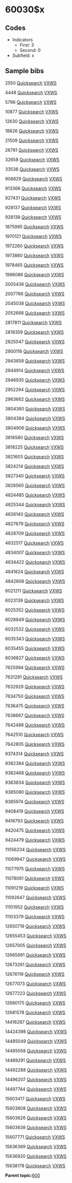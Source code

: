 # 60030$x

## Codes

-   Indicators
    -   First: 3
    -   Second: 0
-   Subfield: x

## Sample bibs

2550 [Quicksearch](https://search.library.yale.edu/catalog/2550) [VXWS](http://prodorbis.library.yale.edu:7014/vxws/GetHoldingsService?bibId=2550)

4448 [Quicksearch](https://search.library.yale.edu/catalog/4448) [VXWS](http://prodorbis.library.yale.edu:7014/vxws/GetHoldingsService?bibId=4448)

5796 [Quicksearch](https://search.library.yale.edu/catalog/5796) [VXWS](http://prodorbis.library.yale.edu:7014/vxws/GetHoldingsService?bibId=5796)

10877 [Quicksearch](https://search.library.yale.edu/catalog/10877) [VXWS](http://prodorbis.library.yale.edu:7014/vxws/GetHoldingsService?bibId=10877)

12630 [Quicksearch](https://search.library.yale.edu/catalog/12630) [VXWS](http://prodorbis.library.yale.edu:7014/vxws/GetHoldingsService?bibId=12630)

18826 [Quicksearch](https://search.library.yale.edu/catalog/18826) [VXWS](http://prodorbis.library.yale.edu:7014/vxws/GetHoldingsService?bibId=18826)

21509 [Quicksearch](https://search.library.yale.edu/catalog/21509) [VXWS](http://prodorbis.library.yale.edu:7014/vxws/GetHoldingsService?bibId=21509)

26781 [Quicksearch](https://search.library.yale.edu/catalog/26781) [VXWS](http://prodorbis.library.yale.edu:7014/vxws/GetHoldingsService?bibId=26781)

32658 [Quicksearch](https://search.library.yale.edu/catalog/32658) [VXWS](http://prodorbis.library.yale.edu:7014/vxws/GetHoldingsService?bibId=32658)

33536 [Quicksearch](https://search.library.yale.edu/catalog/33536) [VXWS](http://prodorbis.library.yale.edu:7014/vxws/GetHoldingsService?bibId=33536)

908829 [Quicksearch](https://search.library.yale.edu/catalog/908829) [VXWS](http://prodorbis.library.yale.edu:7014/vxws/GetHoldingsService?bibId=908829)

913368 [Quicksearch](https://search.library.yale.edu/catalog/913368) [VXWS](http://prodorbis.library.yale.edu:7014/vxws/GetHoldingsService?bibId=913368)

927431 [Quicksearch](https://search.library.yale.edu/catalog/927431) [VXWS](http://prodorbis.library.yale.edu:7014/vxws/GetHoldingsService?bibId=927431)

928137 [Quicksearch](https://search.library.yale.edu/catalog/928137) [VXWS](http://prodorbis.library.yale.edu:7014/vxws/GetHoldingsService?bibId=928137)

928138 [Quicksearch](https://search.library.yale.edu/catalog/928138) [VXWS](http://prodorbis.library.yale.edu:7014/vxws/GetHoldingsService?bibId=928138)

1875995 [Quicksearch](https://search.library.yale.edu/catalog/1875995) [VXWS](http://prodorbis.library.yale.edu:7014/vxws/GetHoldingsService?bibId=1875995)

1970121 [Quicksearch](https://search.library.yale.edu/catalog/1970121) [VXWS](http://prodorbis.library.yale.edu:7014/vxws/GetHoldingsService?bibId=1970121)

1972260 [Quicksearch](https://search.library.yale.edu/catalog/1972260) [VXWS](http://prodorbis.library.yale.edu:7014/vxws/GetHoldingsService?bibId=1972260)

1973880 [Quicksearch](https://search.library.yale.edu/catalog/1973880) [VXWS](http://prodorbis.library.yale.edu:7014/vxws/GetHoldingsService?bibId=1973880)

1978465 [Quicksearch](https://search.library.yale.edu/catalog/1978465) [VXWS](http://prodorbis.library.yale.edu:7014/vxws/GetHoldingsService?bibId=1978465)

1996086 [Quicksearch](https://search.library.yale.edu/catalog/1996086) [VXWS](http://prodorbis.library.yale.edu:7014/vxws/GetHoldingsService?bibId=1996086)

2005436 [Quicksearch](https://search.library.yale.edu/catalog/2005436) [VXWS](http://prodorbis.library.yale.edu:7014/vxws/GetHoldingsService?bibId=2005436)

2007766 [Quicksearch](https://search.library.yale.edu/catalog/2007766) [VXWS](http://prodorbis.library.yale.edu:7014/vxws/GetHoldingsService?bibId=2007766)

2045038 [Quicksearch](https://search.library.yale.edu/catalog/2045038) [VXWS](http://prodorbis.library.yale.edu:7014/vxws/GetHoldingsService?bibId=2045038)

2052668 [Quicksearch](https://search.library.yale.edu/catalog/2052668) [VXWS](http://prodorbis.library.yale.edu:7014/vxws/GetHoldingsService?bibId=2052668)

2817811 [Quicksearch](https://search.library.yale.edu/catalog/2817811) [VXWS](http://prodorbis.library.yale.edu:7014/vxws/GetHoldingsService?bibId=2817811)

2818359 [Quicksearch](https://search.library.yale.edu/catalog/2818359) [VXWS](http://prodorbis.library.yale.edu:7014/vxws/GetHoldingsService?bibId=2818359)

2825047 [Quicksearch](https://search.library.yale.edu/catalog/2825047) [VXWS](http://prodorbis.library.yale.edu:7014/vxws/GetHoldingsService?bibId=2825047)

2900116 [Quicksearch](https://search.library.yale.edu/catalog/2900116) [VXWS](http://prodorbis.library.yale.edu:7014/vxws/GetHoldingsService?bibId=2900116)

2943658 [Quicksearch](https://search.library.yale.edu/catalog/2943658) [VXWS](http://prodorbis.library.yale.edu:7014/vxws/GetHoldingsService?bibId=2943658)

2944914 [Quicksearch](https://search.library.yale.edu/catalog/2944914) [VXWS](http://prodorbis.library.yale.edu:7014/vxws/GetHoldingsService?bibId=2944914)

2946935 [Quicksearch](https://search.library.yale.edu/catalog/2946935) [VXWS](http://prodorbis.library.yale.edu:7014/vxws/GetHoldingsService?bibId=2946935)

2952294 [Quicksearch](https://search.library.yale.edu/catalog/2952294) [VXWS](http://prodorbis.library.yale.edu:7014/vxws/GetHoldingsService?bibId=2952294)

2963662 [Quicksearch](https://search.library.yale.edu/catalog/2963662) [VXWS](http://prodorbis.library.yale.edu:7014/vxws/GetHoldingsService?bibId=2963662)

3804360 [Quicksearch](https://search.library.yale.edu/catalog/3804360) [VXWS](http://prodorbis.library.yale.edu:7014/vxws/GetHoldingsService?bibId=3804360)

3804384 [Quicksearch](https://search.library.yale.edu/catalog/3804384) [VXWS](http://prodorbis.library.yale.edu:7014/vxws/GetHoldingsService?bibId=3804384)

3804906 [Quicksearch](https://search.library.yale.edu/catalog/3804906) [VXWS](http://prodorbis.library.yale.edu:7014/vxws/GetHoldingsService?bibId=3804906)

3816580 [Quicksearch](https://search.library.yale.edu/catalog/3816580) [VXWS](http://prodorbis.library.yale.edu:7014/vxws/GetHoldingsService?bibId=3816580)

3818225 [Quicksearch](https://search.library.yale.edu/catalog/3818225) [VXWS](http://prodorbis.library.yale.edu:7014/vxws/GetHoldingsService?bibId=3818225)

3821603 [Quicksearch](https://search.library.yale.edu/catalog/3821603) [VXWS](http://prodorbis.library.yale.edu:7014/vxws/GetHoldingsService?bibId=3821603)

3824214 [Quicksearch](https://search.library.yale.edu/catalog/3824214) [VXWS](http://prodorbis.library.yale.edu:7014/vxws/GetHoldingsService?bibId=3824214)

3827340 [Quicksearch](https://search.library.yale.edu/catalog/3827340) [VXWS](http://prodorbis.library.yale.edu:7014/vxws/GetHoldingsService?bibId=3827340)

3828560 [Quicksearch](https://search.library.yale.edu/catalog/3828560) [VXWS](http://prodorbis.library.yale.edu:7014/vxws/GetHoldingsService?bibId=3828560)

4824485 [Quicksearch](https://search.library.yale.edu/catalog/4824485) [VXWS](http://prodorbis.library.yale.edu:7014/vxws/GetHoldingsService?bibId=4824485)

4825344 [Quicksearch](https://search.library.yale.edu/catalog/4825344) [VXWS](http://prodorbis.library.yale.edu:7014/vxws/GetHoldingsService?bibId=4825344)

4826140 [Quicksearch](https://search.library.yale.edu/catalog/4826140) [VXWS](http://prodorbis.library.yale.edu:7014/vxws/GetHoldingsService?bibId=4826140)

4827679 [Quicksearch](https://search.library.yale.edu/catalog/4827679) [VXWS](http://prodorbis.library.yale.edu:7014/vxws/GetHoldingsService?bibId=4827679)

4828709 [Quicksearch](https://search.library.yale.edu/catalog/4828709) [VXWS](http://prodorbis.library.yale.edu:7014/vxws/GetHoldingsService?bibId=4828709)

4832517 [Quicksearch](https://search.library.yale.edu/catalog/4832517) [VXWS](http://prodorbis.library.yale.edu:7014/vxws/GetHoldingsService?bibId=4832517)

4834007 [Quicksearch](https://search.library.yale.edu/catalog/4834007) [VXWS](http://prodorbis.library.yale.edu:7014/vxws/GetHoldingsService?bibId=4834007)

4834422 [Quicksearch](https://search.library.yale.edu/catalog/4834422) [VXWS](http://prodorbis.library.yale.edu:7014/vxws/GetHoldingsService?bibId=4834422)

4841624 [Quicksearch](https://search.library.yale.edu/catalog/4841624) [VXWS](http://prodorbis.library.yale.edu:7014/vxws/GetHoldingsService?bibId=4841624)

4842608 [Quicksearch](https://search.library.yale.edu/catalog/4842608) [VXWS](http://prodorbis.library.yale.edu:7014/vxws/GetHoldingsService?bibId=4842608)

6021211 [Quicksearch](https://search.library.yale.edu/catalog/6021211) [VXWS](http://prodorbis.library.yale.edu:7014/vxws/GetHoldingsService?bibId=6021211)

6023139 [Quicksearch](https://search.library.yale.edu/catalog/6023139) [VXWS](http://prodorbis.library.yale.edu:7014/vxws/GetHoldingsService?bibId=6023139)

6025352 [Quicksearch](https://search.library.yale.edu/catalog/6025352) [VXWS](http://prodorbis.library.yale.edu:7014/vxws/GetHoldingsService?bibId=6025352)

6028849 [Quicksearch](https://search.library.yale.edu/catalog/6028849) [VXWS](http://prodorbis.library.yale.edu:7014/vxws/GetHoldingsService?bibId=6028849)

6032532 [Quicksearch](https://search.library.yale.edu/catalog/6032532) [VXWS](http://prodorbis.library.yale.edu:7014/vxws/GetHoldingsService?bibId=6032532)

6035343 [Quicksearch](https://search.library.yale.edu/catalog/6035343) [VXWS](http://prodorbis.library.yale.edu:7014/vxws/GetHoldingsService?bibId=6035343)

6035455 [Quicksearch](https://search.library.yale.edu/catalog/6035455) [VXWS](http://prodorbis.library.yale.edu:7014/vxws/GetHoldingsService?bibId=6035455)

6036827 [Quicksearch](https://search.library.yale.edu/catalog/6036827) [VXWS](http://prodorbis.library.yale.edu:7014/vxws/GetHoldingsService?bibId=6036827)

7625994 [Quicksearch](https://search.library.yale.edu/catalog/7625994) [VXWS](http://prodorbis.library.yale.edu:7014/vxws/GetHoldingsService?bibId=7625994)

7631291 [Quicksearch](https://search.library.yale.edu/catalog/7631291) [VXWS](http://prodorbis.library.yale.edu:7014/vxws/GetHoldingsService?bibId=7631291)

7632929 [Quicksearch](https://search.library.yale.edu/catalog/7632929) [VXWS](http://prodorbis.library.yale.edu:7014/vxws/GetHoldingsService?bibId=7632929)

7634750 [Quicksearch](https://search.library.yale.edu/catalog/7634750) [VXWS](http://prodorbis.library.yale.edu:7014/vxws/GetHoldingsService?bibId=7634750)

7636475 [Quicksearch](https://search.library.yale.edu/catalog/7636475) [VXWS](http://prodorbis.library.yale.edu:7014/vxws/GetHoldingsService?bibId=7636475)

7638667 [Quicksearch](https://search.library.yale.edu/catalog/7638667) [VXWS](http://prodorbis.library.yale.edu:7014/vxws/GetHoldingsService?bibId=7638667)

7642488 [Quicksearch](https://search.library.yale.edu/catalog/7642488) [VXWS](http://prodorbis.library.yale.edu:7014/vxws/GetHoldingsService?bibId=7642488)

7642510 [Quicksearch](https://search.library.yale.edu/catalog/7642510) [VXWS](http://prodorbis.library.yale.edu:7014/vxws/GetHoldingsService?bibId=7642510)

7642805 [Quicksearch](https://search.library.yale.edu/catalog/7642805) [VXWS](http://prodorbis.library.yale.edu:7014/vxws/GetHoldingsService?bibId=7642805)

9374314 [Quicksearch](https://search.library.yale.edu/catalog/9374314) [VXWS](http://prodorbis.library.yale.edu:7014/vxws/GetHoldingsService?bibId=9374314)

9382384 [Quicksearch](https://search.library.yale.edu/catalog/9382384) [VXWS](http://prodorbis.library.yale.edu:7014/vxws/GetHoldingsService?bibId=9382384)

9382468 [Quicksearch](https://search.library.yale.edu/catalog/9382468) [VXWS](http://prodorbis.library.yale.edu:7014/vxws/GetHoldingsService?bibId=9382468)

9383834 [Quicksearch](https://search.library.yale.edu/catalog/9383834) [VXWS](http://prodorbis.library.yale.edu:7014/vxws/GetHoldingsService?bibId=9383834)

9385080 [Quicksearch](https://search.library.yale.edu/catalog/9385080) [VXWS](http://prodorbis.library.yale.edu:7014/vxws/GetHoldingsService?bibId=9385080)

9385974 [Quicksearch](https://search.library.yale.edu/catalog/9385974) [VXWS](http://prodorbis.library.yale.edu:7014/vxws/GetHoldingsService?bibId=9385974)

9408419 [Quicksearch](https://search.library.yale.edu/catalog/9408419) [VXWS](http://prodorbis.library.yale.edu:7014/vxws/GetHoldingsService?bibId=9408419)

9416793 [Quicksearch](https://search.library.yale.edu/catalog/9416793) [VXWS](http://prodorbis.library.yale.edu:7014/vxws/GetHoldingsService?bibId=9416793)

9420475 [Quicksearch](https://search.library.yale.edu/catalog/9420475) [VXWS](http://prodorbis.library.yale.edu:7014/vxws/GetHoldingsService?bibId=9420475)

9424479 [Quicksearch](https://search.library.yale.edu/catalog/9424479) [VXWS](http://prodorbis.library.yale.edu:7014/vxws/GetHoldingsService?bibId=9424479)

11056234 [Quicksearch](https://search.library.yale.edu/catalog/11056234) [VXWS](http://prodorbis.library.yale.edu:7014/vxws/GetHoldingsService?bibId=11056234)

11069947 [Quicksearch](https://search.library.yale.edu/catalog/11069947) [VXWS](http://prodorbis.library.yale.edu:7014/vxws/GetHoldingsService?bibId=11069947)

11077975 [Quicksearch](https://search.library.yale.edu/catalog/11077975) [VXWS](http://prodorbis.library.yale.edu:7014/vxws/GetHoldingsService?bibId=11077975)

11078061 [Quicksearch](https://search.library.yale.edu/catalog/11078061) [VXWS](http://prodorbis.library.yale.edu:7014/vxws/GetHoldingsService?bibId=11078061)

11091219 [Quicksearch](https://search.library.yale.edu/catalog/11091219) [VXWS](http://prodorbis.library.yale.edu:7014/vxws/GetHoldingsService?bibId=11091219)

11092647 [Quicksearch](https://search.library.yale.edu/catalog/11092647) [VXWS](http://prodorbis.library.yale.edu:7014/vxws/GetHoldingsService?bibId=11092647)

11101952 [Quicksearch](https://search.library.yale.edu/catalog/11101952) [VXWS](http://prodorbis.library.yale.edu:7014/vxws/GetHoldingsService?bibId=11101952)

11103379 [Quicksearch](https://search.library.yale.edu/catalog/11103379) [VXWS](http://prodorbis.library.yale.edu:7014/vxws/GetHoldingsService?bibId=11103379)

12650719 [Quicksearch](https://search.library.yale.edu/catalog/12650719) [VXWS](http://prodorbis.library.yale.edu:7014/vxws/GetHoldingsService?bibId=12650719)

12655453 [Quicksearch](https://search.library.yale.edu/catalog/12655453) [VXWS](http://prodorbis.library.yale.edu:7014/vxws/GetHoldingsService?bibId=12655453)

12657005 [Quicksearch](https://search.library.yale.edu/catalog/12657005) [VXWS](http://prodorbis.library.yale.edu:7014/vxws/GetHoldingsService?bibId=12657005)

12665691 [Quicksearch](https://search.library.yale.edu/catalog/12665691) [VXWS](http://prodorbis.library.yale.edu:7014/vxws/GetHoldingsService?bibId=12665691)

12673261 [Quicksearch](https://search.library.yale.edu/catalog/12673261) [VXWS](http://prodorbis.library.yale.edu:7014/vxws/GetHoldingsService?bibId=12673261)

12676119 [Quicksearch](https://search.library.yale.edu/catalog/12676119) [VXWS](http://prodorbis.library.yale.edu:7014/vxws/GetHoldingsService?bibId=12676119)

12677073 [Quicksearch](https://search.library.yale.edu/catalog/12677073) [VXWS](http://prodorbis.library.yale.edu:7014/vxws/GetHoldingsService?bibId=12677073)

12677223 [Quicksearch](https://search.library.yale.edu/catalog/12677223) [VXWS](http://prodorbis.library.yale.edu:7014/vxws/GetHoldingsService?bibId=12677223)

12680175 [Quicksearch](https://search.library.yale.edu/catalog/12680175) [VXWS](http://prodorbis.library.yale.edu:7014/vxws/GetHoldingsService?bibId=12680175)

12681578 [Quicksearch](https://search.library.yale.edu/catalog/12681578) [VXWS](http://prodorbis.library.yale.edu:7014/vxws/GetHoldingsService?bibId=12681578)

14416287 [Quicksearch](https://search.library.yale.edu/catalog/14416287) [VXWS](http://prodorbis.library.yale.edu:7014/vxws/GetHoldingsService?bibId=14416287)

14424398 [Quicksearch](https://search.library.yale.edu/catalog/14424398) [VXWS](http://prodorbis.library.yale.edu:7014/vxws/GetHoldingsService?bibId=14424398)

14485049 [Quicksearch](https://search.library.yale.edu/catalog/14485049) [VXWS](http://prodorbis.library.yale.edu:7014/vxws/GetHoldingsService?bibId=14485049)

14485058 [Quicksearch](https://search.library.yale.edu/catalog/14485058) [VXWS](http://prodorbis.library.yale.edu:7014/vxws/GetHoldingsService?bibId=14485058)

14489291 [Quicksearch](https://search.library.yale.edu/catalog/14489291) [VXWS](http://prodorbis.library.yale.edu:7014/vxws/GetHoldingsService?bibId=14489291)

14492288 [Quicksearch](https://search.library.yale.edu/catalog/14492288) [VXWS](http://prodorbis.library.yale.edu:7014/vxws/GetHoldingsService?bibId=14492288)

14496207 [Quicksearch](https://search.library.yale.edu/catalog/14496207) [VXWS](http://prodorbis.library.yale.edu:7014/vxws/GetHoldingsService?bibId=14496207)

14497744 [Quicksearch](https://search.library.yale.edu/catalog/14497744) [VXWS](http://prodorbis.library.yale.edu:7014/vxws/GetHoldingsService?bibId=14497744)

15603417 [Quicksearch](https://search.library.yale.edu/catalog/15603417) [VXWS](http://prodorbis.library.yale.edu:7014/vxws/GetHoldingsService?bibId=15603417)

15603608 [Quicksearch](https://search.library.yale.edu/catalog/15603608) [VXWS](http://prodorbis.library.yale.edu:7014/vxws/GetHoldingsService?bibId=15603608)

15603626 [Quicksearch](https://search.library.yale.edu/catalog/15603626) [VXWS](http://prodorbis.library.yale.edu:7014/vxws/GetHoldingsService?bibId=15603626)

15603638 [Quicksearch](https://search.library.yale.edu/catalog/15603638) [VXWS](http://prodorbis.library.yale.edu:7014/vxws/GetHoldingsService?bibId=15603638)

15607771 [Quicksearch](https://search.library.yale.edu/catalog/15607771) [VXWS](http://prodorbis.library.yale.edu:7014/vxws/GetHoldingsService?bibId=15607771)

15636369 [Quicksearch](https://search.library.yale.edu/catalog/15636369) [VXWS](http://prodorbis.library.yale.edu:7014/vxws/GetHoldingsService?bibId=15636369)

15636920 [Quicksearch](https://search.library.yale.edu/catalog/15636920) [VXWS](http://prodorbis.library.yale.edu:7014/vxws/GetHoldingsService?bibId=15636920)

15638178 [Quicksearch](https://search.library.yale.edu/catalog/15638178) [VXWS](http://prodorbis.library.yale.edu:7014/vxws/GetHoldingsService?bibId=15638178)

**Parent topic:**[600](../../tags/600/600.md)

